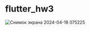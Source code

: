 # flutter_hw3
![Снимок экрана 2024-04-18 075225](https://github.com/Ivanzolo2007/-flutter_hw3/assets/144227771/aaab16ff-4205-4ec8-b406-91c073273ce8)

